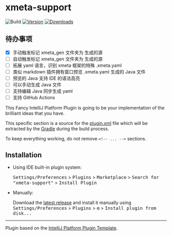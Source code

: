 # xmeta-support

![Build](https://github.com/marioplus/xmeta-support/workflows/Build/badge.svg)
[![Version](https://img.shields.io/jetbrains/plugin/v/PLUGIN_ID.svg)](https://plugins.jetbrains.com/plugin/PLUGIN_ID)
[![Downloads](https://img.shields.io/jetbrains/plugin/d/PLUGIN_ID.svg)](https://plugins.jetbrains.com/plugin/PLUGIN_ID)

## 待办事项

- [x] 手动触发标记 xmeta_gen 文件夹为 生成的源
- [ ] 自动触发标记 xmeta_gen 文件夹为 生成的源
- [ ] 拓展 yaml 语言，识别 xmeta 框架的特殊 .xmeta.yaml
- [ ] 类似 markdown 插件拥有窗口预览 .xmeta.yaml 生成的 Java 文件
- [ ] 预览的 Java 支持 IDE 的语法高亮
- [ ] 可以手动生成 Java 文件
- [ ] 支持编辑 Java 同步生成 yaml
- [ ] 支持 GitHub Actions

<!-- Plugin description -->
This Fancy IntelliJ Platform Plugin is going to be your implementation of the brilliant ideas that you have.

This specific section is a source for the [plugin.xml](/src/main/resources/META-INF/plugin.xml) file which will be extracted by the [Gradle](/build.gradle.kts) during the build process.

To keep everything working, do not remove `<!-- ... -->` sections. 
<!-- Plugin description end -->

## Installation

- Using IDE built-in plugin system:
  
  <kbd>Settings/Preferences</kbd> > <kbd>Plugins</kbd> > <kbd>Marketplace</kbd> > <kbd>Search for "xmeta-support"</kbd> >
  <kbd>Install Plugin</kbd>
  
- Manually:

  Download the [latest release](https://github.com/marioplus/xmeta-support/releases/latest) and install it manually using
  <kbd>Settings/Preferences</kbd> > <kbd>Plugins</kbd> > <kbd>⚙️</kbd> > <kbd>Install plugin from disk...</kbd>


---
Plugin based on the [IntelliJ Platform Plugin Template][template].

[template]: https://github.com/JetBrains/intellij-platform-plugin-template
